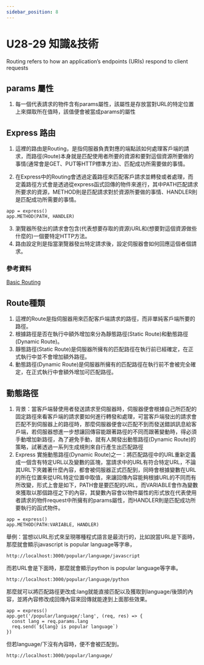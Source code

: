 ```yaml
---
sidebar_position: 8
---
```



# U28-29 知識&技術

Routing refers to how an application’s endpoints (URIs) respond to client requests

## params 屬性
1. 每一個代表請求的物件含有params屬性，該屬性是存放當對URL的特定位置上來擷取所在值時，該值便會被當成params的屬性

## Express 路由
1. 這裡的路由是Routing，是指伺服器負責對應的端點該如何處理客戶端的請求，而路徑(Route)本身就是匹配使用者所要的資源和要對這個資源所要做的事情(通常會是GET、PUT等HTTP標準方法)、匹配成功所需要做的事情。

2. 在Express中的Routing會透過定義路徑來匹配客戶請求並轉發或者處理，而定義路徑方式會是透過從express函式回傳的物件來進行，其中PATH匹配請求所要求的資源，METHOD則是匹配請求對於資源所要做的事情、HANDLER則是匹配成功所需要的事情。
```
app = express()
app.METHOD(PATH, HANDLER)
```
3. 瀏覽器所發出的請求會包含(代表想要存取的資源)URL和(想要對這個資源做些什麼的)一個要特定HTTP方法。
4. 路由設定則是指當瀏覽器發出特定請求後，設定伺服器會如何回應這個者個請求。


### 參考資料
[Basic Routing](http://expressjs.com/en/starter/basic-routing.html#basic-routing)

## Route種類
1. 這裡的Route是指伺服器用來匹配客戶端請求的路徑，而非單純客戶端所要的路徑。
2. 根據路徑是否在執行中額外增加來分為靜態路徑(Static Route)和動態路徑(Dynamic Route)。
3. 靜態路徑(Static Route)是伺服器所擁有的匹配路徑在執行前已經確定，在正式執行中並不會增加額外路徑。
4. 動態路徑(Dynamic Route)是伺服器所擁有的匹配路徑在執行前不會被完全確定，在正式執行中會額外增加可匹配路徑。

## 動態路徑
1. 背景：當客戶端替使用者發送請求至伺服器時，伺服器便會根據自己所匹配的固定路徑來看客戶端的請求要如何進行轉發和處理，可當客戶端發出的請求會匹配不到伺服器上的路徑時，那麼伺服器便會以匹配不到而發送錯誤訊息給客戶端，若伺服器想進一步想讓回傳容能跟著路徑的不同而跟著變動時，得必須手動增加新路徑，為了避免手動，就有人開發出動態路徑(Dynamic Route)的策略，試著透過一系列生成規則來自行產生出匹配路徑
2. Express 實施動態路徑(Dynamic Route)之一：將匹配路徑中的URL重新定義成一個含有特定URL以及變數的區塊，當請求中的URL有符合特定URL，不論其URL下夾雜著什麼內容，都會被伺服器正式匹配到，同時會根據變數在URL的所在位置來從URL特定位置中取值，來讓回傳內容能夠根據URL的不同而有所改變，形式上會是如下，PATH會是要匹配的URL，而VARIABLE會作為變數來獲取以那個路徑之下的內容，其變數內容會以物件屬性的形式放在代表使用者請求的物件request中所擁有的params屬性，而HANDLER則是匹配成功所要執行的函式物件。

```
app = express()
app.METHOD(PATH:VARIABLE, HANDLER)
```
舉例：當想以URL形式來呈現哪種程式語言是最流行的，比如說當URL是下面時，那麼就會顯示javascript is popular language等字串，

```
http://localhost:3000/popular/language/javascript
```

而若URL會是下面時，那麼就會顯示python is popular language等字串。

```
http://localhost:3000/popular/language/python
```

那麼就可以將匹配路徑更改成:lang就能直接匹配以及獲取到language/後頭的內容，並將內容修改成回傳內容來回傳就能達到上面那些效果。

```
app = express()
app.get('/popular/language/:lang', (req, res) => {
  const lang = req.params.lang
  req.send(`${lang} is popular language`)
})

```
但若language/下沒有內容時，便不會被匹配到。

```
http://localhost:3000/popular/language/
```
